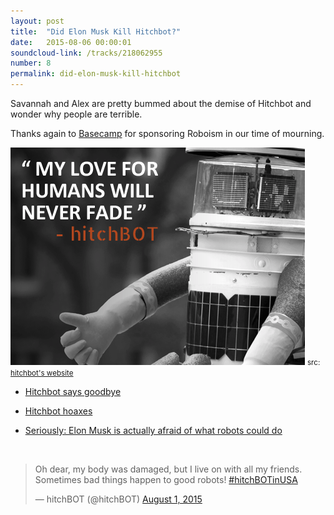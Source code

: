 ```yaml
---
layout: post
title:  "Did Elon Musk Kill Hitchbot?"
date:   2015-08-06 00:00:01
soundcloud-link: /tracks/218062955
number: 8
permalink: did-elon-musk-kill-hitchbot
---
```


Savannah and Alex are pretty bummed about the demise of Hitchbot and wonder why people are terrible.

Thanks again to [Basecamp](https://basecamp.com/) for sponsoring Roboism in our time of mourning.

<img src="../img/08/bye-hitchbot.png">
<small>src: <a href="http://m.hitchbot.me/">hitchbot's website</a></small>

<br>

- [Hitchbot says goodbye](http://m.hitchbot.me/)

- [Hitchbot hoaxes](http://paleofuture.gizmodo.com/heres-video-of-the-jerk-who-killed-hitchbot-1721797093)

- [Seriously: Elon Musk is actually afraid of what robots could do](http://www.washingtonpost.com/news/morning-mix/wp/2014/11/18/why-elon-musk-is-scared-of-killer-robots/)

<br>
<blockquote class="twitter-tweet" lang="en"><p lang="en" dir="ltr">Oh dear, my body was damaged, but I live on with all my friends. Sometimes bad things happen to good robots! <a href="https://twitter.com/hashtag/hitchBOTinUSA?src=hash">#hitchBOTinUSA</a></p>&mdash; hitchBOT (@hitchBOT) <a href="https://twitter.com/hitchBOT/status/627585836515749888">August 1, 2015</a></blockquote>
<script async src="//platform.twitter.com/widgets.js" charset="utf-8"></script>
